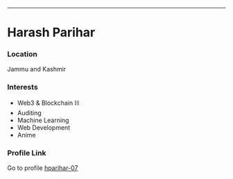 ---
# Harash Parihar

### Location

Jammu and Kashmir 

### Interests

- Web3 & Blockchain ⛓️
- Auditing
- Machine Learning 
- Web Development 
- Anime

### Profile Link

Go to profile [hparihar-07](https://github.com/hparihar-07/)
